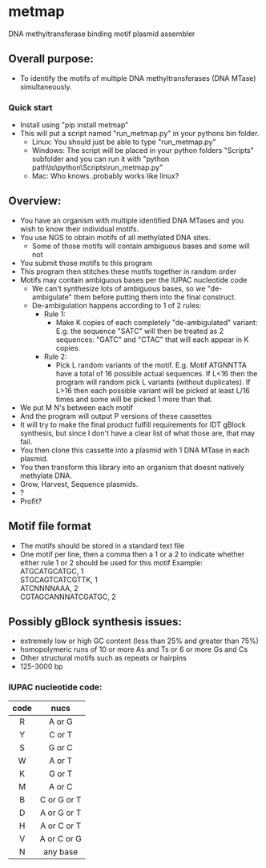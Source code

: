 # metmap
DNA methyltransferase binding motif plasmid assembler

## Overall purpose:
* To identify the motifs of multiple DNA methyltransferases (DNA MTase) simultaneously.

### Quick start
* Install using "pip install metmap"
* This will put a script named "run_metmap.py" in your pythons bin folder.
  * Linux: You should just be able to type "run_metmap.py"
  * Windows: The script will be placed in your python folders "Scripts" subfolder and you can run it with "python path\to\python\Scripts\run_metmap.py"
  * Mac: Who knows..probably works like linux?


## Overview:
* You have an organism with multiple identified DNA MTases and you wish to know their individual motifs.
* You use NGS to obtain motifs of all methylated DNA sites.
  * Some of those motifs will contain ambiguous bases and some will not
* You submit those motifs to this program
* This program then stitches these motifs together in random order
* Motifs may contain ambiguous bases per the IUPAC nucleotide code
  * We can't synthesize lots of ambiguous bases, so we "de-ambigulate" them before putting them into the final construct.
  * De-ambigulation happens according to 1 of 2 rules:
    * Rule 1:
      * Make K copies of each completely "de-ambigulated" variant: E.g. the sequence "SATC" will then be treated as 2 sequences: "GATC" and "CTAC" that will each appear in K copies.
    * Rule 2:
      * Pick L random variants of the motif. E.g. Motif ATGNNTTA have a total of 16 possible actual sequences. If L<16 then the program will random pick L variants (without duplicates). If L>16 then each possible variant will be picked at least L/16 times and some will be picked 1 more than that.
* We put M N's between each motif
* And the program will output P versions of these cassettes
* It will try to make the final product fulfill requirements for IDT gBlock synthesis, but since I don't have a clear list of what those are, that may fail.
* You then clone this cassette into a plasmid with 1 DNA MTase in each plasmid.
* You then transform this library into an organism that doesnt natively methylate DNA.
* Grow, Harvest, Sequence plasmids.
* ?
* Profit?  


## Motif file format
* The motifs should be stored in a standard text file
* One motif per line, then a comma then a 1 or a 2 to indicate whether either rule 1 or 2 should be used for this motif
  Example:  
  ATGCATGCATGC, 1  
  STGCAGTCATCGTTK, 1  
  ATCNNNNAAA, 2  
  CGTAGCANNNATCGATGC, 2  
  
## Possibly gBlock synthesis issues:
* extremely low or high GC content (less than 25% and greater than 75%)
* homopolymeric runs of 10 or more As and Ts or 6 or more Gs and Cs
* Other structural motifs such as repeats or hairpins
* 125-3000 bp


### IUPAC nucleotide code:
|code | nucs|
|:---:|:---:|
|R|A or G|
|Y|	C or T  
|S|	G or C  
|W|	A or T  
|K|	G or T  
|M|	A or C  
|B|	C or G or T  
|D|	A or G or T  
|H|	A or C or T  
|V|	A or C or G  
|N|	any base  
